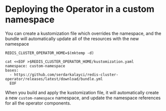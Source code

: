 # Deploying the Operator in a custom namespace

You can create a kustomization file which overrides the namespace, 
and the bundle will automatically update all of the resources with the new namespace

```shell
REDIS_CLUSTER_OPERATOR_HOME=$(mktemp -d)

cat <<EOF >$REDIS_CLUSTER_OPERATOR_HOME/kustomization.yaml
namespace: custom-namespace
bases:
  - https://github.com/serdarkalayci/redis-cluster-operator/releases/latest/download/bundle.yml
  EOF
```

When you build and apply the kustomization file, it will automatically create a new `custom-namespace` namespace, 
and update the namespace references for all the operator components.
